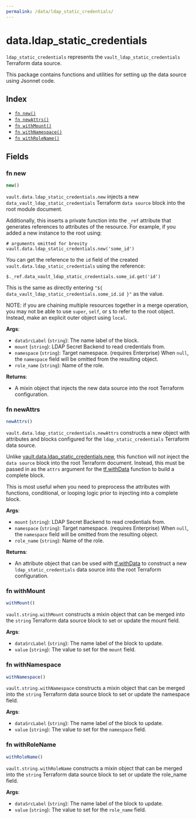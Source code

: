 ```yaml
---
permalink: /data/ldap_static_credentials/
---
```


# data.ldap_static_credentials

`ldap_static_credentials` represents the `vault_ldap_static_credentials` Terraform data source.



This package contains functions and utilities for setting up the data source using Jsonnet code.


## Index

* [`fn new()`](#fn-new)
* [`fn newAttrs()`](#fn-newattrs)
* [`fn withMount()`](#fn-withmount)
* [`fn withNamespace()`](#fn-withnamespace)
* [`fn withRoleName()`](#fn-withrolename)

## Fields

### fn new

```ts
new()
```


`vault.data.ldap_static_credentials.new` injects a new `data_vault_ldap_static_credentials` Terraform `data source`
block into the root module document.

Additionally, this inserts a private function into the `_ref` attribute that generates references to attributes of the
resource. For example, if you added a new instance to the root using:

    # arguments omitted for brevity
    vault.data.ldap_static_credentials.new('some_id')

You can get the reference to the `id` field of the created `vault.data.ldap_static_credentials` using the reference:

    $._ref.data_vault_ldap_static_credentials.some_id.get('id')

This is the same as directly entering `"${ data_vault_ldap_static_credentials.some_id.id }"` as the value.

NOTE: if you are chaining multiple resources together in a merge operation, you may not be able to use `super`, `self`,
or `$` to refer to the root object. Instead, make an explicit outer object using `local`.

**Args**:
  - `dataSrcLabel` (`string`): The name label of the block.
  - `mount` (`string`): LDAP Secret Backend to read credentials from.
  - `namespace` (`string`): Target namespace. (requires Enterprise) When `null`, the `namespace` field will be omitted from the resulting object.
  - `role_name` (`string`): Name of the role.

**Returns**:
- A mixin object that injects the new data source into the root Terraform configuration.


### fn newAttrs

```ts
newAttrs()
```


`vault.data.ldap_static_credentials.newAttrs` constructs a new object with attributes and blocks configured for the `ldap_static_credentials`
Terraform data source.

Unlike [vault.data.ldap_static_credentials.new](#fn-new), this function will not inject the `data source`
block into the root Terraform document. Instead, this must be passed in as the `attrs` argument for the
[tf.withData](https://github.com/tf-libsonnet/core/tree/main/docs#fn-withdata) function to build a complete block.

This is most useful when you need to preprocess the attributes with functions, conditional, or looping logic prior to
injecting into a complete block.

**Args**:
  - `mount` (`string`): LDAP Secret Backend to read credentials from.
  - `namespace` (`string`): Target namespace. (requires Enterprise) When `null`, the `namespace` field will be omitted from the resulting object.
  - `role_name` (`string`): Name of the role.

**Returns**:
  - An attribute object that can be used with [tf.withData](https://github.com/tf-libsonnet/core/tree/main/docs#fn-withdata) to construct a new `ldap_static_credentials` data source into the root Terraform configuration.


### fn withMount

```ts
withMount()
```

`vault.string.withMount` constructs a mixin object that can be merged into the `string`
Terraform data source block to set or update the mount field.



**Args**:
  - `dataSrcLabel` (`string`): The name label of the block to update.
  - `value` (`string`): The value to set for the `mount` field.


### fn withNamespace

```ts
withNamespace()
```

`vault.string.withNamespace` constructs a mixin object that can be merged into the `string`
Terraform data source block to set or update the namespace field.



**Args**:
  - `dataSrcLabel` (`string`): The name label of the block to update.
  - `value` (`string`): The value to set for the `namespace` field.


### fn withRoleName

```ts
withRoleName()
```

`vault.string.withRoleName` constructs a mixin object that can be merged into the `string`
Terraform data source block to set or update the role_name field.



**Args**:
  - `dataSrcLabel` (`string`): The name label of the block to update.
  - `value` (`string`): The value to set for the `role_name` field.
